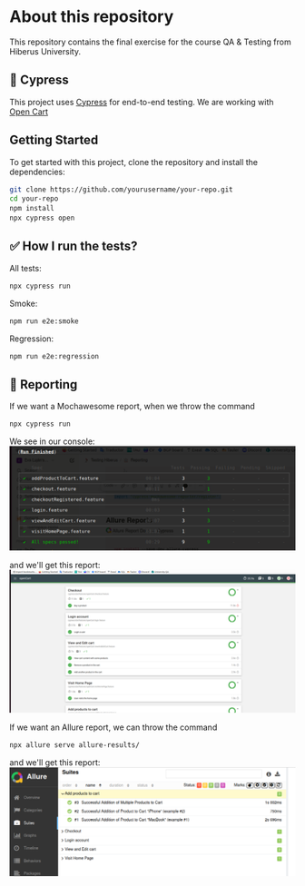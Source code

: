 About this repository
==================
This repository contains the final exercise for the course QA & Testing from Hiberus University.

🌳 Cypress
---

This project uses [Cypress](https://www.cypress.io/) for end-to-end testing. We are working with [Open Cart](http://opencart.abstracta.us/)

## Getting Started

To get started with this project, clone the repository and install the dependencies:

```sh
git clone https://github.com/yourusername/your-repo.git
cd your-repo
npm install
npx cypress open
```

✅ How I run the tests?
---

All tests: 
```sh
npx cypress run
```

Smoke: 
```sh
npm run e2e:smoke
```

Regression: 
```sh
npm run e2e:regression
```


📄 Reporting
---


If we want a Mochawesome report, when we  throw the command 

```sh
npx cypress run
```


We see in our console: 
![Console report](./cypress/resources/consoleReport.png)


and we'll get this report:
![Mochawesome report](./cypress/resources/mochawesomeReport.png)


If we want an Allure report, we can throw the command 

```sh
npx allure serve allure-results/
```

and we'll get this report:
![Allure report](./cypress/resources/allureReporting.png)
